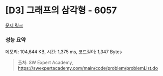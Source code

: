 # [D3] 그래프의 삼각형 - 6057 

[문제 링크](https://swexpertacademy.com/main/code/problem/problemDetail.do?contestProbId=AWbHcWd6AFcDFAV0) 

### 성능 요약

메모리: 104,644 KB, 시간: 1,375 ms, 코드길이: 1,347 Bytes



> 출처: SW Expert Academy, https://swexpertacademy.com/main/code/problem/problemList.do